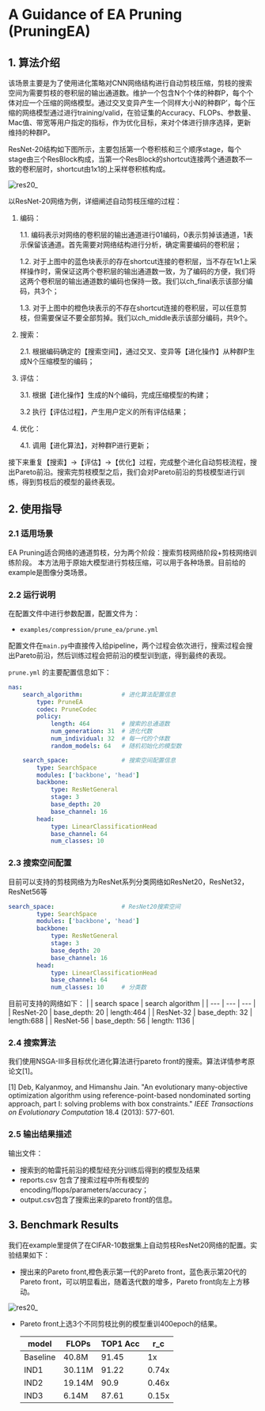 # A Guidance of EA Pruning (PruningEA)

## 1. 算法介绍

该场景主要是为了使用进化策略对CNN网络结构进行自动剪枝压缩，剪枝的搜索空间为需要剪枝的卷积层的输出通道数。维护一个包含N个个体的种群P，每个个体对应一个压缩的网络模型。通过交叉变异产生一个同样大小N的种群P’，每个压缩的网络模型通过进行training/valid，在验证集的Accuracy、FLOPs、参数量、Mac值、带宽等用户指定的指标，作为优化目标，来对个体进行排序选择，更新维持的种群P。

ResNet-20结构如下图所示，主要包括第一个卷积核和三个顺序stage，每个stage由三个ResBlock构成，当第一个ResBlock的shortcut连接两个通道数不一致的卷积层时，shortcut由1x1的上采样卷积核构成。

![res20_](../../images/prune_res20.PNG)

以ResNet-20网络为例，详细阐述自动剪枝压缩的过程：

 1. 编码：

    1.1. 编码表示对网络的卷积层的输出通道进行01编码，0表示剪掉该通道，1表示保留该通道。首先需要对网络结构进行分析，确定需要编码的卷积层；

    1.2. 对于上图中的蓝色块表示的存在shortcut连接的卷积层，当不存在1x1上采样操作时，需保证这两个卷积层的输出通道数一致，为了编码的方便，我们将这两个卷积层的输出通道数的编码也保持一致。我们以ch_final表示该部分编码，共3个；

    1.3. 对于上图中的橙色块表示的不存在shortcut连接的卷积层，可以任意剪枝，但需要保证不要全部剪掉。我们以ch_middle表示该部分编码，共9个。

 2. 搜索：

    2.1. 根据编码确定的【搜索空间】，通过交叉、变异等【进化操作】从种群P生成N个压缩模型的编码；

 3. 评估：

    3.1. 根据【进化操作】生成的N个编码，完成压缩模型的构建；

    3.2 执行【评估过程】，产生用户定义的所有评估结果；

 4. 优化：

    4.1. 调用【进化算法】，对种群P进行更新；

接下来重复【搜索】->【评估】->【优化】过程，完成整个进化自动剪枝流程，搜出Pareto前沿。搜索完剪枝模型之后，我们会对Pareto前沿的剪枝模型进行训练，得到剪枝后的模型的最终表现。

## 2. 使用指导

### 2.1 适用场景

EA Pruning适合网络的通道剪枝，分为两个阶段：搜索剪枝网络阶段+剪枝网络训练阶段。
本方法用于原始大模型进行剪枝压缩，可以用于各种场景。目前给的example是图像分类场景。

### 2.2 运行说明

在配置文件中进行参数配置，配置文件为：

- `examples/compression/prune_ea/prune.yml`

配置文件在`main.py`中直接传入给pipeline，两个过程会依次进行，搜索过程会搜出Pareto前沿，然后训练过程会把前沿的模型训到底，得到最终的表现。

`prune.yml` 的主要配置信息如下：

```yaml
nas:
    search_algorithm:           # 进化算法配置信息
        type: PruneEA
        codec: PruneCodec
        policy:
            length: 464         # 搜索的总通道数
            num_generation: 31  # 进化代数
            num_individual: 32  # 每一代的个体数
            random_models: 64   # 随机初始化的模型数

    search_space:               # 搜索空间配置信息
        type: SearchSpace
        modules: ['backbone', 'head']
        backbone:
            type: ResNetGeneral
            stage: 3
            base_depth: 20
            base_channel: 16
        head:
            type: LinearClassificationHead
            base_channel: 64
            num_classes: 10
```

### 2.3 搜索空间配置

目前可以支持的剪枝网络为为ResNet系列分类网络如ResNet20，ResNet32，ResNet56等

```yaml
search_space:                   # ResNet20搜索空间
        type: SearchSpace
        modules: ['backbone', 'head']
        backbone:
            type: ResNetGeneral
            stage: 3
            base_depth: 20
            base_channel: 16
        head:
            type: LinearClassificationHead
            base_channel: 64
            num_classes: 10     # 分类数
```

目前可支持的网络如下：
| | search space | search algorithm |
| --- | --- | --- |
| ResNet-20 | base_depth: 20 | length:464       |
| ResNet-32 | base_depth: 32 | length:688       |
| ResNet-56 | base_depth: 56 | length: 1136     |

### 2.4 搜索算法

我们使用NSGA-III多目标优化进化算法进行pareto front的搜索。算法详情参考原论文[1]。

[1] Deb, Kalyanmoy, and Himanshu Jain. "An evolutionary many-objective optimization algorithm using reference-point-based nondominated sorting approach, part I: solving problems with box constraints." *IEEE Transactions on Evolutionary Computation* 18.4 (2013): 577-601.

### 2.5 输出结果描述

输出文件：

- 搜索到的帕雷托前沿的模型经充分训练后得到的模型及结果
- reports.csv 包含了搜索过程中所有模型的encoding/flops/parameters/accuracy；
- output.csv包含了搜索出来的pareto front的信息。

## 3. Benchmark Results

我们在example里提供了在CIFAR-10数据集上自动剪枝ResNet20网络的配置。实验结果如下：

- 搜出来的Pareto front,橙色表示第一代的Pareto front，蓝色表示第20代的Pareto front，可以明显看出，随着迭代数的增多，Pareto front向左上方移动。

![res20_](../../images/prune_pareto.png)

- Pareto front上选3个不同剪枝比例的模型重训400epoch的结果。

  | model | FLOPs | TOP1 Acc | r_c |
  | --- | --- | --- | --- |
  | Baseline | 40.8M  | 91.45 | 1x |
  | IND1 | 30.11M | 91.22 | 0.74x |
  | IND2 | 19.14M | 90.9 | 0.46x |
  | IND3 | 6.14M  | 87.61 | 0.15x |
